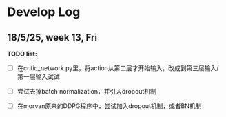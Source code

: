 # Develop Log 

## 18/5/25, week 13, Fri

**TODO list:**
- [ ] 在critic_network.py里，将action从第二层才开始输入，改成到第三层输入/第一层输入试试
- [ ] 尝试去掉batch normalization，并引入dropout机制
- [ ] 在morvan原来的DDPG程序中，尝试加入dropout机制，或者BN机制

